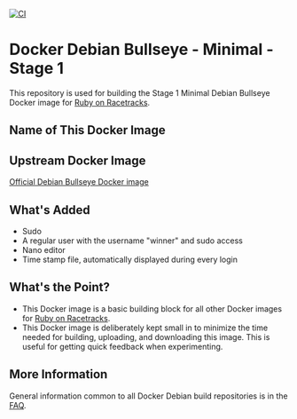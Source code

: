 [![CI](https://github.com/rubyonracetracks/docker-debian-bullseye-min-stage1/actions/workflows/build.yml/badge.svg)](https://github.com/rubyonracetracks/docker-debian-bullseye-min-stage1/actions/workflows/build.yml)

# Docker Debian Bullseye - Minimal - Stage 1

This repository is used for building the Stage 1 Minimal Debian Bullseye Docker image for [Ruby on Racetracks](https://www.rubyonracetracks.com/).

## Name of This Docker Image


## Upstream Docker Image
[Official Debian Bullseye Docker image](https://hub.docker.com/_/debian)

## What's Added
* Sudo
* A regular user with the username "winner" and sudo access
* Nano editor
* Time stamp file, automatically displayed during every login

## What's the Point?
* This Docker image is a basic building block for all other Docker images for [Ruby on Racetracks](https://www.rubyonracetracks.com/).
* This Docker image is deliberately kept small in to minimize the time needed for building, uploading, and downloading this image.  This is useful for getting quick feedback when experimenting.

## More Information
General information common to all Docker Debian build repositories is in the [FAQ](https://gitlab.com/rubyonracetracks/docker-common/blob/master/FAQ.md).
